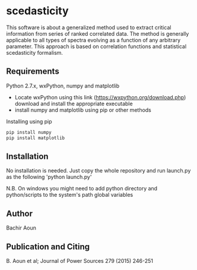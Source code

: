 # scedasticity

This software is about a generalized method used to extract critical information from series of ranked correlated data. 
The method is generally applicable to all types of spectra evolving as a function of any arbitrary parameter.
This approach is based on correlation functions and statistical scedasticity formalism.

## Requirements
Python 2.7.x, wxPython, numpy and matplotlib
* Locate wxPython using this link (https://wxpython.org/download.php) download and install the appropriate executable
* install numpy and matplotlib using pip or other methods

Installing using pip
```bash
pip install numpy
pip install matplotlib
```

## Installation
No installation is needed. Just copy the whole repository and run launch.py as the following 'python launch.py'

N.B. On windows you might need to add python directory and python/scripts to the system's path global variables

## Author
Bachir Aoun

## Publication and Citing
B. Aoun et al; Journal of Power Sources 279 (2015) 246-251

